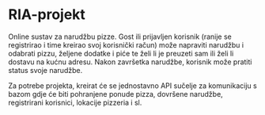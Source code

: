 # RIA-projekt

Online sustav za narudžbu pizze. Gost ili prijavljen korisnik (ranije se registrirao i time kreirao svoj korisnički račun) može napraviti narudžbu i odabrati pizzu, željene dodatke i piće te želi li je preuzeti sam ili želi li dostavu na kućnu adresu. Nakon završetka narudžbe, korisnik može pratiti status svoje narudžbe.

Za potrebe projekta, kreirat će se jednostavno API sučelje za komunikaciju s bazom gdje će biti pohranjene ponude pizza, dovršene narudžbe, registrirani korisnici, lokacije pizzeria i sl.

